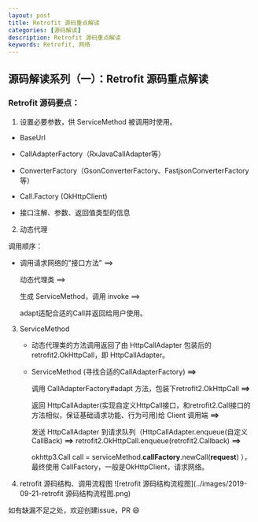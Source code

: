 ```yaml
---
layout: post
title: Retrofit 源码重点解读
categories: [源码解读]
description: Retrofit 源码重点解读
keywords: Retrofit, 网络
---
```



## 源码解读系列（一）：Retrofit 源码重点解读

### Retrofit 源码要点：

1. 设置必要参数，供 ServiceMethod 被调用时使用。

  - BaseUrl 

  - CallAdapterFactory（RxJavaCallAdapter等）

  - ConverterFactory（GsonConverterFactory、FastjsonConverterFactory等）

  - Call.Factory (OkHttpClient)

  - 接口注解、参数、返回值类型的信息


2. 动态代理

  调用顺序：

  - 调用请求网络的"接口方法" ==> 

    动态代理类 ==> 

    生成 ServiceMethod，调用 invoke ==> 

    adapt适配合适的Call并返回给用户使用。


3. ServiceMethod
   - 动态代理类的方法调用返回了由 HttpCallAdapter 包装后的 retrofit2.OkHttpCall，即 HttpCallAdapter。

   - ServiceMethod (寻找合适的CallAdapterFactory) **==>** 

      调用 CallAdapterFactory#adapt 方法，包装下retrofit2.OkHttpCall **==>**

     返回 HttpCallAdapter(实现自定义HttpCall接口，和retrofit2.Call接口的方法相似，保证基础请求功能、行为可用)给 Client 调用端 **==>**

     发送 HttpCallAdapter 到请求队列（HttpCallAdapter.enqueue(自定义 CallBack) **==>**
     retrofit2.OkHttpCall.enqueue(retrofit2.Callback) **==>**

     okhttp3.Call call = serviceMethod.**callFactory**.newCall(**request**) ），最终使用 CallFactory，一般是OkHttpClient，请求网络。


4. retrofit 源码结构、调用流程图
	![retrofit 源码结构流程图](../images/2019-09-21-retrofit 源码结构流程图.png)

如有缺漏不足之处，欢迎创建issue，PR 😄


